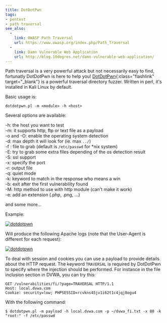 ```yaml
---
title: DotDotPwn
tags:
- pentest
- path traversal
see_also:
  -
    link: OWASP Path Traversal
    url: https://www.owasp.org/index.php/Path_Traversal
  -
    link: Damn Vulnerable Web Application
    url: http://blog.10degres.net/damn-vulnerable-web-application/
---
```

Path traversal is a very powerful attack but not necessarily easy to find, fortunatly DotDotPwn is here to help you! [DotDotPwn](http://dotdotpwn.blogspot.fr/ "DotDotPwn"){:class="flashlink" target="_blank"} is a powerful traversal directory fuzzer. 
Written in perl, it's installed in Kali Linux by default.

Basic usage is:

`dotdotpwn.pl -m <module> -h <host>`

Several options are available:

-h: the host you want to test  
-m: it supports http, ftp or text file as a payload  
-o and -O: enable the operating system detection  
-d: max depth it will look for (ie. max `../`)  
-f : file to grab (default is `/etc/passwd` for *nix system)  
-E: try to grab some extra files depending of the os detection result  
-S: ssl support  
-x: specify the port  
-r: output file  
-q: quiet mode  
-k: keyword to match in the response who means a win  
-b: exit after the first vulnerability found  
-M: http method to use with http module (can't make it work)  
-e: add an extension (.php, .png, ...)  

and some more...

<!--more-->

Example:

[![dotdotpwn](/images/dotdotpwn_1.png)](/images/dotdotpwn_1.png)

Will produce the following Apache logs (note that the User-Agent is different for each request):

[![dotdotpwn](/images/dotdotpwn_2.png)](/images/dotdotpwn_2.png)

To deal with session and cookies you can use a payload to provide details about the HTTP request. 
The keyword `TRAVERSAL` is required by DotDotPwn to specify where the injection should be performed. 
For instance in the file inclusion section in DVWA, you can try this:

~~~
GET /vulnerabilities/fi/?page=TRAVERSAL HTTP/1.1
Host: local.dvwa.com
Cookie: security=low; PHPSESSID=rcvkns45jv1i62t1c4jqj8ogu4
~~~

With the following command:

`$ dotdotpwn.pl -m payload -h local.dvwa.com -p ~/dvwa_fi.txt -x 80 -k "root:" -f /etc/passwd`

